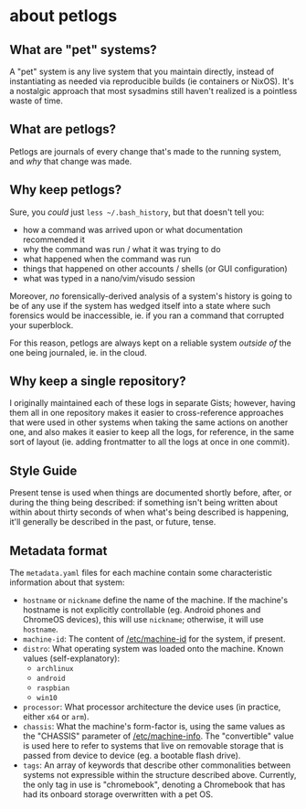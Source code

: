 # about petlogs

## What are "pet" systems?

A "pet" system is any live system that you maintain directly, instead of instantiating as needed via reproducible builds (ie containers or NixOS). It's a nostalgic approach that most sysadmins still haven't realized is a pointless waste of time.

## What are petlogs?

Petlogs are journals of every change that's made to the running system, and *why* that change was made.

## Why keep petlogs?

Sure, you *could* just `less ~/.bash_history`, but that doesn't tell you:

- how a command was arrived upon or what documentation recommended it
- why the command was run / what it was trying to do
- what happened when the command was run
- things that happened on other accounts / shells (or GUI configuration)
- what was typed in a nano/vim/visudo session

Moreover, *no* forensically-derived analysis of a system's history is going to be of any use if the system has wedged itself into a state where such forensics would be inaccessible, ie. if you ran a command that corrupted your superblock.

For this reason, petlogs are always kept on a reliable system *outside of* the one being journaled, ie. in the cloud.

## Why keep a single repository?

I originally maintained each of these logs in separate Gists; however, having them all in one repository makes it easier to cross-reference approaches that were used in other systems when taking the same actions on another one, and also makes it easier to keep all the logs, for reference, in the same sort of layout (ie. adding frontmatter to all the logs at once in one commit).

## Style Guide

Present tense is used when things are documented shortly before, after, or during the thing being described: if something isn't being written about within about thirty seconds of when what's being described is happening, it'll generally be described in the past, or future, tense.

## Metadata format

The `metadata.yaml` files for each machine contain some characteristic information about that system:

- `hostname` or `nickname` define the name of the machine. If the machine's hostname is not explicitly controllable (eg. Android phones and ChromeOS devices), this will use `nickname`; otherwise, it will use `hostname`.
- `machine-id`: The content of [/etc/machine-id](https://www.freedesktop.org/software/systemd/man/machine-id.html) for the system, if present.
- `distro`: What operating system was loaded onto the machine. Known values (self-explanatory):
  - `archlinux`
  - `android`
  - `raspbian`
  - `win10`
- `processor`: What processor architecture the device uses (in practice, either `x64` or `arm`).
- `chassis`: What the machine's form-factor is, using the same values as the "CHASSIS" parameter of [/etc/machine-info](https://www.freedesktop.org/software/systemd/man/machine-info.html). The "convertible" value is used here to refer to systems that live on removable storage that is passed from device to device (eg. a bootable flash drive).
- `tags`: An array of keywords that describe other commonalities between systems not expressible within the structure described above. Currently, the only tag in use is "chromebook", denoting a Chromebook that has had its onboard storage overwritten with a pet OS.
